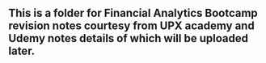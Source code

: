 ## This is a folder for Financial Analytics Bootcamp revision notes courtesy from UPX academy and Udemy notes details of which will be uploaded later.
